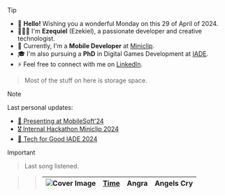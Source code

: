 > [!TIP]
> - 👋 **Hello!** Wishing you a wonderful Monday on this 29 of April of 2024.
> - 🙋🏻‍♂️ I'm **Ezequiel** (Ezekiel), a passionate developer and creative technologist.
> - 💼 Currently, I'm a **Mobile Developer** at [Miniclip](https://www.miniclip.com).
> - 🎓 I'm also pursuing a **PhD** in Digital Games Development at [IADE](https://www.iade.pt/en).
> - ⚡ Feel free to connect with me on [LinkedIn](https://www.linkedin.com/in/ezefranca).
> > Most of the stuff on here is storage space.


> [!NOTE]
> Last personal updates:
>  - [📃 Presenting at MobileSoft'24](https://ezefranca.com/news/presenting-mobilesoft-2024)
>  - [🎖️ Internal Hackathon Miniclip 2024](https://ezefranca.com/news/hackathon-miniclip-2024)
>  - [🥈 Tech for Good IADE 2024](https://ezefranca.com/news/tech-for-good-iade-2024)

> [!IMPORTANT]
> > Last song listened.

> > | ![Cover Image](https://lastfm.freetls.fastly.net/i/u/64s/84f0a16d520f435494d0ead313005e62.png) | [Time](https://www.last.fm/music/Angra/_/Time) | Angra | Angels Cry |
> >  |---------------|:---------------|:--------------|:------------|

